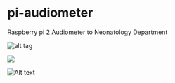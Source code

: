 # pi-audiometer
Raspberry pi 2 Audiometer to Neonatology Department 


![alt tag](https://raw.github.com/mariomourao/pi-audiometer/blob/master/Photos/DSC_0018.JPG)

![](https://github.com/mariomourao/pi-audiometer/blob/master/Photos/DSC_0018.JPG)

![Alt text](Photos/DSC_0018.JPG?raw=true "Title")
